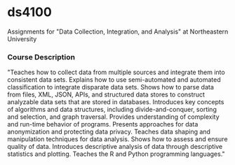 # ds4100
Assignments for "Data Collection, Integration, and Analysis" at Northeastern University

### Course Description
"Teaches how to collect data from multiple sources and integrate them into consistent data sets. Explains how to use semi-automated and automated classification to integrate disparate data sets. Shows how to parse data from files, XML, JSON, APIs, and structured data stores to construct analyzable data sets that are stored in databases. Introduces key concepts of algorithms and data structures, including divide-and-conquer, sorting and selection, and graph traversal. Provides understanding of complexity and run-time behavior of programs. Presents approaches for data anonymization and protecting data privacy. Teaches data shaping and manipulation techniques for data analysis. Shows how to assess and ensure quality of data. Introduces descriptive analysis of data through descriptive statistics and plotting. Teaches the R and Python programming languages."

